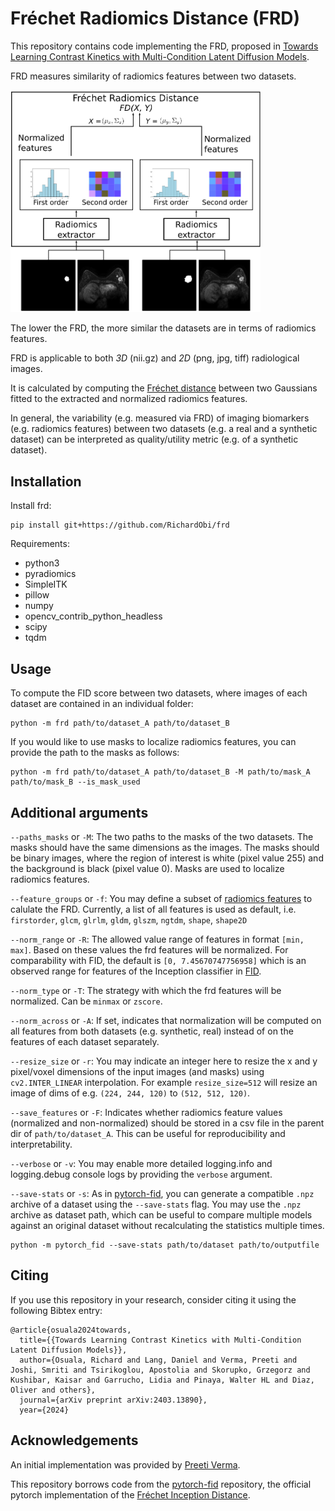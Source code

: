 <!---[![PyPI](https://img.shields.io/pypi/v/frd.svg)](https://pypi.org/project/frd/)--->

# Fréchet Radiomics Distance (FRD)

This repository contains code implementing the FRD, proposed in [Towards Learning Contrast Kinetics with Multi-Condition Latent Diffusion Models](https://arxiv.org/abs/2403.13890).

FRD measures similarity of radiomics features between two datasets. 

<img src="docs/frd.png" alt="frd overview" width="400"/>

The lower the FRD, the more similar the datasets are in terms of radiomics features.

FRD is applicable to both _3D_ (nii.gz) and _2D_ (png, jpg, tiff) radiological images.

It is calculated by computing the [Fréchet distance](https://en.wikipedia.org/wiki/Fr%C3%A9chet_distance) between two Gaussians fitted to the extracted and normalized radiomics features.

In general, the variability (e.g. measured via FRD) of imaging biomarkers (e.g. radiomics features) between two datasets (e.g. a real and a synthetic dataset) can be interpreted as quality/utility metric (e.g. of a synthetic dataset).

## Installation

<!--- Install from [pip](https://pypi.org/project/frd/): --->
Install frd:

```
pip install git+https://github.com/RichardObi/frd
```

Requirements:
- python3
- pyradiomics
- SimpleITK
- pillow
- numpy
- opencv_contrib_python_headless
- scipy
- tqdm

## Usage

To compute the FID score between two datasets, where images of each dataset are contained in an individual folder:
```
python -m frd path/to/dataset_A path/to/dataset_B
```

If you would like to use masks to localize radiomics features, you can provide the path to the masks as follows:
```
python -m frd path/to/dataset_A path/to/dataset_B -M path/to/mask_A path/to/mask_B --is_mask_used
```

## Additional arguments
 
`--paths_masks` or `-M`: The two paths to the masks of the two datasets. The masks should have the same dimensions as the images. The masks should be binary images, where the region of interest is white (pixel value 255) and the background is black (pixel value 0). Masks are used to localize radiomics features.

`--feature_groups` or `-f`: You may define a subset of [radiomics features](https://pyradiomics.readthedocs.io/en/latest/customization.html#enabled-features) to calulate the FRD. Currently, a list of all features is used as default, i.e. `firstorder`, `glcm`, `glrlm`, `gldm`, `glszm`, `ngtdm`, `shape`, `shape2D`   

`--norm_range` or `-R`: The allowed value range of features in format `[min, max]`. Based on these values the frd features will be normalized. For comparability with FID, the default is `[0, 7.45670747756958]` which is an observed range for features of the Inception classifier in [FID](https://arxiv.org/abs/1706.08500). 

`--norm_type` or `-T`: The strategy with which the frd features will be normalized. Can be `minmax` or `zscore`.

`--norm_across` or `-A`: If set, indicates that normalization will be computed on all features from both datasets (e.g. synthetic, real) instead of on the features of each dataset separately.

`--resize_size` or `-r`: You may indicate an integer here to resize the x and y pixel/voxel dimensions of the input images (and masks) using `cv2.INTER_LINEAR` interpolation. For example `resize_size=512` will resize an image of dims of e.g. `(224, 244, 120)` to `(512, 512, 120)`.

`--save_features` or `-F`: Indicates whether radiomics feature values (normalized and non-normalized) should be stored in a csv file in the parent dir of `path/to/dataset_A`. This can be useful for reproducibility and interpretability.

`--verbose` or `-v`: You may enable more detailed logging.info and logging.debug console logs by providing the `verbose` argument.

`--save-stats` or `-s`:
As in [pytorch-fid](https://github.com/mseitzer/pytorch-fid), you can generate a compatible `.npz` archive of a dataset using the `--save-stats` flag. 
You may use the `.npz` archive as dataset path, which can be useful to compare multiple models against an original dataset without recalculating the statistics multiple times.
```
python -m pytorch_fid --save-stats path/to/dataset path/to/outputfile
```


## Citing

If you use this repository in your research, consider citing it using the following Bibtex entry:
```
@article{osuala2024towards,
  title={{Towards Learning Contrast Kinetics with Multi-Condition Latent Diffusion Models}},
  author={Osuala, Richard and Lang, Daniel and Verma, Preeti and Joshi, Smriti and Tsirikoglou, Apostolia and Skorupko, Grzegorz and Kushibar, Kaisar and Garrucho, Lidia and Pinaya, Walter HL and Diaz, Oliver and others},
  journal={arXiv preprint arXiv:2403.13890},
  year={2024}
```

## Acknowledgements

An initial implementation was provided by [Preeti Verma](https://github.com/preeti-verma8600).

This repository borrows code from the [pytorch-fid](https://github.com/mseitzer/pytorch-fid) repository, the official pytorch implementation of the [Fréchet Inception Distance](https://arxiv.org/abs/1706.08500).
